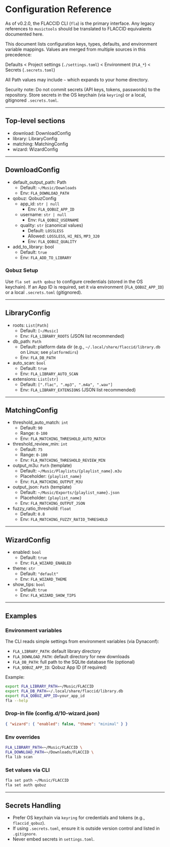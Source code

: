 # Configuration Reference

As of v0.2.0, the FLACCID CLI (`fla`) is the primary interface. Any legacy references to `musictools` should be translated to FLACCID equivalents documented here.

This document lists configuration keys, types, defaults, and environment variable mappings. Values are merged from multiple sources in this precedence:

Defaults < Project settings (`./settings.toml`) < Environment (`FLA_*`) < Secrets (`.secrets.toml`)

All Path values may include `~` which expands to your home directory.

Security note: Do not commit secrets (API keys, tokens, passwords) to the repository. Store secrets in the OS keychain (via `keyring`) or a local, gitignored `.secrets.toml`.

---

## Top-level sections

- download: DownloadConfig
- library: LibraryConfig
- matching: MatchingConfig
- wizard: WizardConfig

---

## DownloadConfig
- default_output_path: Path
  - Default: `~/Music/Downloads`
  - Env: `FLA_DOWNLOAD_PATH`
- qobuz: QobuzConfig
  - app_id: `str | null`
    - Env: `FLA_QOBUZ_APP_ID`
  - username: `str | null`
    - Env: `FLA_QOBUZ_USERNAME`
  - quality: `str` (canonical values)
    - Default: `LOSSLESS`
    - Allowed: `LOSSLESS`, `HI_RES`, `MP3_320`
    - Env: `FLA_QOBUZ_QUALITY`
- add_to_library: bool
  - Default: `true`
  - Env: `FLA_ADD_TO_LIBRARY`

### Qobuz Setup
Use `fla set auth qobuz` to configure credentials (stored in the OS keychain). If an App ID is required, set it via environment (`FLA_QOBUZ_APP_ID`) or a local `.secrets.toml` (gitignored).

---

## LibraryConfig
- roots: `List[Path]`
  - Default: `[~/Music]`
  - Env: `FLA_LIBRARY_ROOTS` (JSON list recommended)
- db_path: `Path`
  - Default: platform data dir (e.g., `~/.local/share/flaccid/library.db` on Linux; see `platformdirs`)
  - Env: `FLA_DB_PATH`
- auto_scan: `bool`
  - Default: `true`
  - Env: `FLA_LIBRARY_AUTO_SCAN`
- extensions: `List[str]`
  - Default: `[".flac", ".mp3", ".m4a", ".wav"]`
  - Env: `FLA_LIBRARY_EXTENSIONS` (JSON list recommended)

---

## MatchingConfig
- threshold_auto_match: `int`
  - Default: `90`
  - Range: `0-100`
  - Env: `FLA_MATCHING_THRESHOLD_AUTO_MATCH`
- threshold_review_min: `int`
  - Default: `75`
  - Range: `0-100`
  - Env: `FLA_MATCHING_THRESHOLD_REVIEW_MIN`
- output_m3u: `Path` (template)
  - Default: `~/Music/Playlists/{playlist_name}.m3u`
  - Placeholder: `{playlist_name}`
  - Env: `FLA_MATCHING_OUTPUT_M3U`
- output_json: `Path` (template)
  - Default: `~/Music/Exports/{playlist_name}.json`
  - Placeholder: `{playlist_name}`
  - Env: `FLA_MATCHING_OUTPUT_JSON`
- fuzzy_ratio_threshold: `float`
  - Default: `0.8`
  - Env: `FLA_MATCHING_FUZZY_RATIO_THRESHOLD`

---

## WizardConfig
- enabled: `bool`
  - Default: `true`
  - Env: `FLA_WIZARD_ENABLED`
- theme: `str`
  - Default: `"default"`
  - Env: `FLA_WIZARD_THEME`
- show_tips: `bool`
  - Default: `true`
  - Env: `FLA_WIZARD_SHOW_TIPS`

---

## Examples

### Environment variables
The CLI reads simple settings from environment variables (via Dynaconf):

- `FLA_LIBRARY_PATH`: default library directory
- `FLA_DOWNLOAD_PATH`: default directory for new downloads
- `FLA_DB_PATH`: full path to the SQLite database file (optional)
- `FLA_QOBUZ_APP_ID`: Qobuz App ID (if required)

Example:

```bash
export FLA_LIBRARY_PATH=~/Music/FLACCID
export FLA_DB_PATH=~/.local/share/flaccid/library.db
export FLA_QOBUZ_APP_ID=your_app_id
fla --help
```

### Drop-in file (config.d/10-wizard.json)
```json
{ "wizard": { "enabled": false, "theme": "minimal" } }
```

### Env overrides
```bash
FLA_LIBRARY_PATH=~/Music/FLACCID \
FLA_DOWNLOAD_PATH=~/Downloads/FLACCID \
fla lib scan
```

### Set values via CLI
```bash
fla set path ~/Music/FLACCID
fla set auth qobuz
```

---

## Secrets Handling

- Prefer OS keychain via `keyring` for credentials and tokens (e.g., `flaccid_qobuz`).
- If using `.secrets.toml`, ensure it is outside version control and listed in `.gitignore`.
- Never embed secrets in `settings.toml`.
